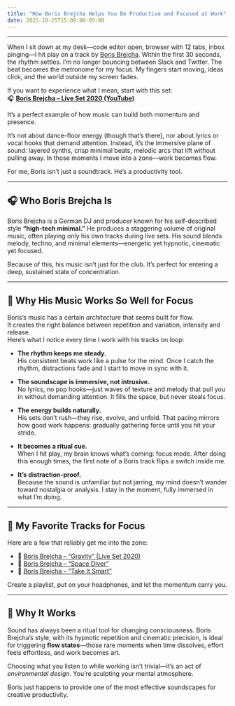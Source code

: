 ```yaml
---
title: "How Boris Brejcha Helps You Be Productive and Focused at Work"
date: 2025-10-25T15:00:00-05:00
---
```

---

When I sit down at my desk—code editor open, browser with 12 tabs, inbox pinging—I hit play on a track by [Boris Brejcha](https://www.youtube.com/watch?v=81T5PoITQTs). Within the first 30 seconds, the rhythm settles. I’m no longer bouncing between Slack and Twitter. The beat becomes the metronome for my focus. My fingers start moving, ideas click, and the world outside my screen fades.

If you want to experience what I mean, start with this set:  
🎧 **[Boris Brejcha – Live Set 2020 (YouTube)](https://www.youtube.com/watch?v=81T5PoITQTs)**  

It’s a perfect example of how music can build both momentum and presence.

It’s not about dance-floor energy (though that’s there), nor about lyrics or vocal hooks that demand attention. Instead, it’s the immersive plane of sound: layered synths, crisp minimal beats, melodic arcs that lift without pulling away. In those moments I move into a zone—work becomes flow.

For me, Boris isn’t just a soundtrack. He’s a productivity tool.

---

## 🎧 Who Boris Brejcha Is  

Boris Brejcha is a German DJ and producer known for his self-described style **“high-tech minimal.”**  He produces a staggering volume of original music, often playing only his own tracks during live sets.  His sound blends melody, techno, and minimal elements—energetic yet hypnotic, cinematic yet focused.  

Because of this, his music isn’t just for the club. It’s perfect for entering a deep, sustained state of concentration.

---

## 🧠 Why His Music Works So Well for Focus  

Boris’s music has a certain *architecture* that seems built for flow.  
It creates the right balance between repetition and variation, intensity and release.  
Here’s what I notice every time I work with his tracks on loop:

- **The rhythm keeps me steady.**  
  His consistent beats work like a pulse for the mind. Once I catch the rhythm, distractions fade and I start to move in sync with it.  

- **The soundscape is immersive, not intrusive.**  
  No lyrics, no pop hooks—just waves of texture and melody that pull you in without demanding attention. It fills the space, but never steals focus.  

- **The energy builds naturally.**  
  His sets don’t rush—they rise, evolve, and unfold. That pacing mirrors how good work happens: gradually gathering force until you hit your stride.  

- **It becomes a ritual cue.**  
  When I hit play, my brain knows what’s coming: focus mode. After doing this enough times, the first note of a Boris track flips a switch inside me.  

- **It’s distraction-proof.**  
  Because the sound is unfamiliar but not jarring, my mind doesn’t wander toward nostalgia or analysis. I stay in the moment, fully immersed in what I’m doing.  

---

## 🔁 My Favorite Tracks for Focus  
Here are a few that reliably get me into the zone:

- 🎵 [Boris Brejcha – “Gravity” (Live Set 2020)](https://www.youtube.com/watch?v=81T5PoITQTs)  
- 🎵 [Boris Brejcha – “Space Diver”](https://www.youtube.com/watch?v=1z8NPM-GYkU)  
- 🎵 [Boris Brejcha – “Take It Smart”](https://www.youtube.com/watch?v=kk7ncTfc7Mg)  

Create a playlist, put on your headphones, and let the momentum carry you.

---
## 🧭 Why It Works  

Sound has always been a ritual tool for changing consciousness. Boris Brejcha’s style, with its hypnotic repetition and cinematic precision, is ideal for triggering **flow states**—those rare moments when time dissolves, effort feels effortless, and work becomes art.

Choosing what you listen to while working isn’t trivial—it’s an act of *environmental design*. You’re sculpting your mental atmosphere.  

Boris just happens to provide one of the most effective soundscapes for creative productivity.


